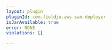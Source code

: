 ```yaml
---
layout: plugin
pluginId: com.fieldju.aws-sam-deployer
isJarAvailable: true
error: NONE
violations: []

---
```


